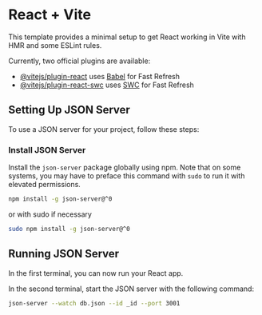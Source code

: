 # React + Vite

This template provides a minimal setup to get React working in Vite with HMR and some ESLint rules.

Currently, two official plugins are available:

- [@vitejs/plugin-react](https://github.com/vitejs/vite-plugin-react/blob/main/packages/plugin-react/README.md) uses [Babel](https://babeljs.io/) for Fast Refresh
- [@vitejs/plugin-react-swc](https://github.com/vitejs/vite-plugin-react-swc) uses [SWC](https://swc.rs/) for Fast Refresh

## Setting Up JSON Server

To use a JSON server for your project, follow these steps:

### Install JSON Server

Install the `json-server` package globally using npm. Note that on some systems, you may have to preface this command with `sudo` to run it with elevated permissions.

```bash
npm install -g json-server@^0
```

or with sudo if necessary

```bash
sudo npm install -g json-server@^0
```

## Running JSON Server

In the first terminal, you can now run your React app.

In the second terminal, start the JSON server with the following command:

```bash
json-server --watch db.json --id _id --port 3001
```
